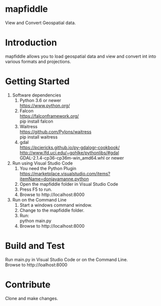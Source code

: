 # mapfiddle
View and Convert Geospatial data.

# Introduction 
mapfiddle allows you to load geospatial data and view and convert int into various formats and projections.

# Getting Started
1. Software dependencies
    1. Python 3.6 or newer  
       https://www.python.org/
    2. Falcon  
       https://falconframework.org/  
       pip install falcon
    3. Waitress  
       https://github.com/Pylons/waitress  
       pip install waitress
    4. gdal  
       https://pcjericks.github.io/py-gdalogr-cookbook/  
       http://www.lfd.uci.edu/~gohlke/pythonlibs/#gdal  
       GDAL-2.1.4-cp36-cp36m-win_amd64.whl or newer
2. Run using Visual Studio Code
    1. You need the Python Plugin  
       https://marketplace.visualstudio.com/items?itemName=donjayamanne.python
    2. Open the mapfiddle folder in Visual Studio Code
    3. Press F5 to run.
    4. Browse to http://localhost:8000
3. Run on the Command Line
    1. Start a windows command window.
    2. Change to the mapfiddle folder.
    3. Run:  
       python main.py
    4. Browse to http://localhost:8000

# Build and Test
Run main.py in Visual Studio Code or on the Command Line.  
Browse to http://loalhost:8000

# Contribute
Clone and make changes.
